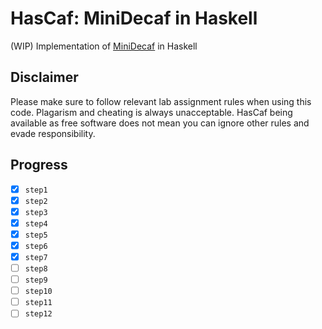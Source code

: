 # HasCaf: MiniDecaf in Haskell

(WIP) Implementation of [MiniDecaf] in Haskell

[MiniDecaf]: https://github.com/decaf-lang/minidecaf-tutorial

## Disclaimer

Please make sure to follow relevant lab assignment rules when using this code.
Plagarism and cheating is always unacceptable. HasCaf being available as free
software does not mean you can ignore other rules and evade responsibility.

## Progress

- [X] `step1`
- [X] `step2`
- [X] `step3`
- [X] `step4`
- [X] `step5`
- [X] `step6`
- [X] `step7`
- [ ] `step8`
- [ ] `step9`
- [ ] `step10`
- [ ] `step11`
- [ ] `step12`
